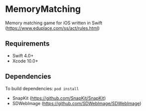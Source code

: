 # MemoryMatching

Memory matching game for iOS written in Swift (https://www.eduplace.com/ss/act/rules.html)

## Requirements
- Swift 4.0+
- Xcode 10.0+

## Dependencies
To build dependencies: `pod install`
- SnapKit (https://github.com/SnapKit/SnapKit)
- SDWebImage (https://github.com/SDWebImage/SDWebImage)
